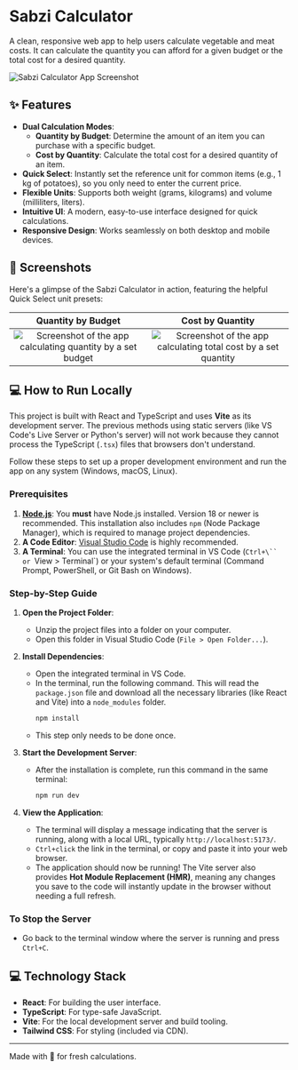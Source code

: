 # Sabzi Calculator

A clean, responsive web app to help users calculate vegetable and meat costs. It can calculate the quantity you can afford for a given budget or the total cost for a desired quantity.

![Sabzi Calculator App Screenshot](https://github.com/user-attachments/assets/543cc39d-5e7a-43c9-80b3-2c1da554d3f9)

## ✨ Features

- **Dual Calculation Modes**:
    - **Quantity by Budget**: Determine the amount of an item you can purchase with a specific budget.
    - **Cost by Quantity**: Calculate the total cost for a desired quantity of an item.
- **Quick Select**: Instantly set the reference unit for common items (e.g., 1 kg of potatoes), so you only need to enter the current price.
- **Flexible Units**: Supports both weight (grams, kilograms) and volume (milliliters, liters).
- **Intuitive UI**: A modern, easy-to-use interface designed for quick calculations.
- **Responsive Design**: Works seamlessly on both desktop and mobile devices.

## 📸 Screenshots

Here's a glimpse of the Sabzi Calculator in action, featuring the helpful Quick Select unit presets:

| Quantity by Budget | Cost by Quantity |
| :---: | :---: |
| ![Screenshot of the app calculating quantity by a set budget](https://github.com/user-attachments/assets/477a67c4-b99a-4044-a37a-c107f3d81f32) | ![Screenshot of the app calculating total cost by a set quantity](https://github.com/user-attachments/assets/b5376a17-4cbc-4559-9778-ecbd7118b756) |

## 💻 How to Run Locally

This project is built with React and TypeScript and uses **Vite** as its development server. The previous methods using static servers (like VS Code's Live Server or Python's server) will not work because they cannot process the TypeScript (`.tsx`) files that browsers don't understand.

Follow these steps to set up a proper development environment and run the app on any system (Windows, macOS, Linux).

### Prerequisites

1.  **[Node.js](https://nodejs.org/en/download/)**: You **must** have Node.js installed. Version 18 or newer is recommended. This installation also includes `npm` (Node Package Manager), which is required to manage project dependencies.
2.  **A Code Editor**: [Visual Studio Code](https://code.visualstudio.com/download) is highly recommended.
3.  **A Terminal**: You can use the integrated terminal in VS Code (`Ctrl+\`` or `View > Terminal`) or your system's default terminal (Command Prompt, PowerShell, or Git Bash on Windows).

### Step-by-Step Guide

1.  **Open the Project Folder**:
    - Unzip the project files into a folder on your computer.
    - Open this folder in Visual Studio Code (`File > Open Folder...`).

2.  **Install Dependencies**:
    - Open the integrated terminal in VS Code.
    - In the terminal, run the following command. This will read the `package.json` file and download all the necessary libraries (like React and Vite) into a `node_modules` folder.
      ```bash
      npm install
      ```
    - This step only needs to be done once.

3.  **Start the Development Server**:
    - After the installation is complete, run this command in the same terminal:
      ```bash
      npm run dev
      ```

4.  **View the Application**:
    - The terminal will display a message indicating that the server is running, along with a local URL, typically `http://localhost:5173/`.
    - `Ctrl+click` the link in the terminal, or copy and paste it into your web browser.
    - The application should now be running! The Vite server also provides **Hot Module Replacement (HMR)**, meaning any changes you save to the code will instantly update in the browser without needing a full refresh.

### To Stop the Server

- Go back to the terminal window where the server is running and press `Ctrl+C`.

## 💻 Technology Stack

- **React**: For building the user interface.
- **TypeScript**: For type-safe JavaScript.
- **Vite**: For the local development server and build tooling.
- **Tailwind CSS**: For styling (included via CDN).

---

Made with 💚 for fresh calculations.